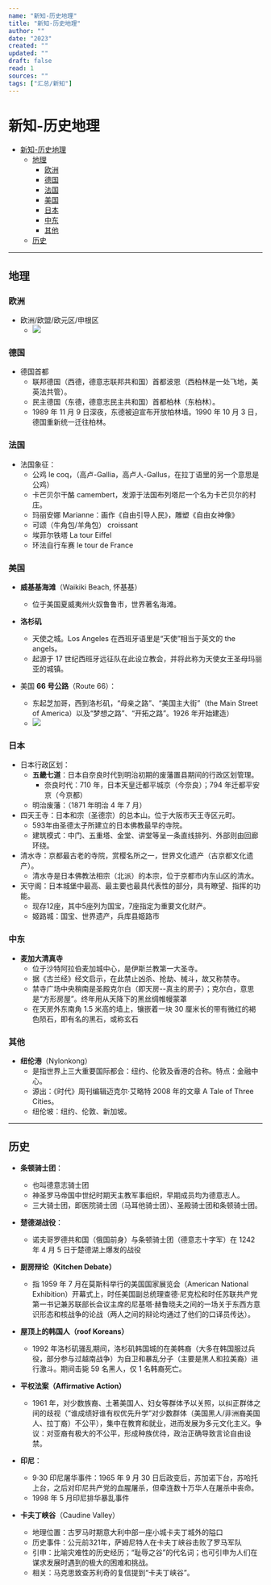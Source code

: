 ```yaml
---
name: "新知-历史地理"
title: "新知-历史地理"
author: ""
date: "2023"
created: ""
updated: ""
draft: false
read: 1
sources: ""
tags: ["汇总/新知"]
---
```


# 新知-历史地理


- [新知-历史地理](#新知-历史地理)
  - [地理](#地理)
    - [欧洲](#欧洲)
    - [德国](#德国)
    - [法国](#法国)
    - [美国](#美国)
    - [日本](#日本)
    - [中东](#中东)
    - [其他](#其他)
  - [历史](#历史)

---

## 地理

### 欧洲

- 欧洲/欧盟/欧元区/申根区
  - ![](../assets/image/map-europe.png)

### 德国

- 德国首都
  - 联邦德国（西德，德意志联邦共和国）首都波恩（西柏林是一处飞地，美英法共管）。
  - 民主德国（东德，德意志民主共和国）首都柏林（东柏林）。
  - 1989 年 11 月 9 日深夜，东德被迫宣布开放柏林墙。1990 年 10 月 3 日，德国重新统一迁往柏林。

### 法国

- 法国象征：
  - 公鸡 le coq，（高卢-Gallia，高卢人-Gallus，在拉丁语里的另一个意思是公鸡）
  - 卡芒贝尔干酪 camembert，发源于法国布列塔尼一个名为卡芒贝尔的村庄。
  - 玛丽安娜 Marianne：画作《自由引导人民》，雕塑《自由女神像》
  - 可颂（牛角包/羊角包） croissant
  - 埃菲尔铁塔 La tour Eiffel
  - 环法自行车赛 le tour de France

### 美国

- **威基基海滩**（Waikiki Beach, 怀基基）
  - 位于美国夏威夷州火奴鲁鲁市，世界著名海滩。

- **洛杉矶**
  - 天使之城。Los Angeles 在西班牙语里是“天使”相当于英文的 the angels。
  - 起源于 17 世纪西班牙远征队在此设立教会，并将此称为天使女王圣母玛丽亚的城镇。

- 美国 **66 号公路**（Route 66）：

  - 东起芝加哥，西到洛杉矶，“母亲之路”、“美国主大街”（the Main Street of America）以及“梦想之路”、“开拓之路”。1926 年开始建造）
  - ![](../assets/image/us-route66.png)

### 日本

- 日本行政区划：
  - **五畿七道**：日本自奈良时代到明治初期的废藩置县期间的行政区划管理。
    - 奈良时代：710 年，日本天皇迁都平城京（今奈良）；794 年迁都平安京（今京都）
  - 明治废藩：（1871 年明治 4 年 7 月）
- 四天王寺：日本和宗（圣德宗）的总本山。位于大阪市天王寺区元町。
  - 593年由圣德太子所建立的日本佛教最早的寺院。
  - 建筑模式：中门、五重塔、金堂、讲堂等呈一条直线排列、外部则由回廊环绕。
- 清水寺：京都最古老的寺院，赏樱名所之一，世界文化遗产（古京都文化遗产）。
  - 清水寺是日本佛教法相宗（北派）的本宗，位于京都市内东山区的清水。
- 天守阁：日本城堡中最高、最主要也最具代表性的部分，具有瞭望、指挥的功能。
  - 现存12座，其中5座列为国宝，7座指定为重要文化财产。
  - 姬路城：国宝、世界遗产，兵库县姬路市

### 中东
- **麦加大清真寺**
  - 位于沙特阿拉伯麦加城中心，是伊斯兰教第一大圣寺。
  - 据《古兰经》经文启示，在此禁止凶杀、抢劫、械斗，故又称禁寺。
  - 禁寺广场中央稍南是圣殿克尔白（即天房--真主的房子）；克尔白，意思是“方形房屋”。终年用从天降下的黑丝绸帷幔蒙罩
  - 在天房外东南角 1.5 米高的墙上，镶嵌着一块 30 厘米长的带有微红的褐色陨石，即有名的黑石，或称玄石

### 其他

- **纽伦港**（Nylonkong）
  - 是指世界上三大重要国际都会：纽约、伦敦及香港的合称。特点：金融中心。
  - 源出：《时代》周刊编辑迈克尔·艾略特 2008 年的文章 A Tale of Three Cities。
  - 纽伦坡：纽约、伦敦、新加坡。

---

## 历史

- **条顿骑士团**：
  - 也叫德意志骑士团
  - 神圣罗马帝国中世纪时期天主教军事组织，早期成员均为德意志人。
  - 三大骑士团，即医院骑士团（马耳他骑士团）、圣殿骑士团和条顿骑士团。

- **楚德湖战役**：
  - 诺夫哥罗德共和国（俄国前身）与条顿骑士团（德意志十字军）在 1242 年 4 月 5 日于楚德湖上爆发的战役

- **厨房辩论（Kitchen Debate）**
  - 指 1959 年 7 月在莫斯科举行的美国国家展览会（American National Exhibition）开幕式上，时任美国副总统理查德·尼克松和时任苏联共产党第一书记兼苏联部长会议主席的尼基塔·赫鲁晓夫之间的一场关于东西方意识形态和核战争的论战（两人之间的辩论均通过了他们的口译员传达）。

- **屋顶上的韩国人（roof Koreans）**
  - 1992 年洛杉矶骚乱期间，洛杉矶韩国城的在美韩裔（大多在韩国服过兵役，部分参与过越南战争）为自卫和暴乱分子（主要是黑人和拉美裔）进行激斗。期间击毙 59 名黑人，仅 1 名韩裔死亡。

- **平权法案（Affirmative Action）**
  - 1961 年，对少数族裔、土著美国人、妇女等群体予以关照，以纠正群体之间的歧视（“谁成绩好谁有权优先升学”对少数群体（美国黑人/非洲裔美国人、拉丁裔）不公平），集中在教育和就业，进而发展为多元文化主义。争议：对亚裔有极大的不公平，形成种族优待，政治正确导致言论自由设禁。

- **印尼**：
  - 9·30 印尼屠华事件：1965 年 9 月 30 日后政变后，苏加诺下台，苏哈托上台，之后对印尼共产党的血腥屠杀，但牵连数十万华人在屠杀中丧命。
  - 1998 年 5 月印尼排华暴乱事件

- **卡夫丁峡谷**（Caudine Valley）
  - 地理位置：古罗马时期意大利中部一座小城卡夫丁城外的隘口
  - 历史事件：公元前321年，萨姆尼特人在卡夫丁峡谷击败了罗马军队
  - 引申：比喻灾难性的历史经历；“耻辱之谷”的代名词；也可引申为人们在谋求发展时遇到的极大的困难和挑战。
  - 相关：马克思致查苏利奇的复信提到“卡夫丁峡谷”。
